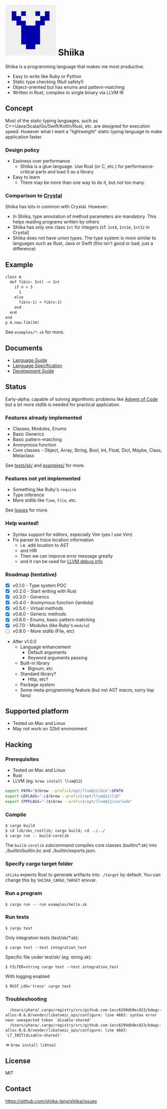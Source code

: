 # ![logo](shiika_logo_small.png) Shiika

Shiika is a programming language that makes me most productive.

- Easy to write like Ruby or Python
- Static type checking (Null safety!)
- Object-oriented but has enums and pattern-matching
- Written in Rust, compiles to single binary via LLVM IR

## Concept

Most of the static typing languages, such as C++/Java/Scala/Go/Swift/Kotlin/Rust, etc. are designed for execution speed. However what I want a "lightweight" static typing language to make application faster.

### Design policy

- Easiness over performance
  - Shiika is a glue language. Use Rust (or C, etc.) for performance-critical parts and load it as a library
- Easy to learn
  - There may be more than one way to do it, but not too many.

### Comparison to [Crystal](https://crystal-lang.org/)

Shiika has lots in common with Crystal. However:

- In Shiika, type annotation of method parameters are mandatory. This helps reading programs written by others
- Shiika has only one class `Int` for integers (cf. `Int8`, `Int16`, `Int32` in Crystal)
- Shiika does not have union types. The type system is more similar to languages such as Rust, Java or Swift (this isn't good or bad; just a difference)

## Example

```
class A
  def fib(n: Int) -> Int
    if n < 3
      1
    else
      fib(n-1) + fib(n-2)
    end
  end
end
p A.new.fib(34)
```

See `examples/*.sk` for more.

## Documents

- [Language Guide](./doc/guide/src/SUMMARY.md)
- [Language Specification](./doc/spec/src/SUMMARY.md)
- [Development Guide](./doc/shg/src/SUMMARY.md)

## Status

Early-alpha; capable of solving algorithmic problems like [Advent of Code](https://github.com/yhara/adventofcode) but a lot more stdlib is needed for practical application.

### Features already implemented

- Classes, Modules, Enums
- Basic Generics
- Basic pattern-matching
- Anonymous function
- Core classes - Object, Array, String, Bool, Int, Float, Dict, Maybe, Class, Metaclass

See [tests/sk/](https://github.com/shiika-lang/shiika/tree/master/tests/sk) and
[examples/](https://github.com/shiika-lang/shiika/tree/master/examples) for more.

### Features not yet implemented

- Something like Ruby's `require`
- Type inference
- More stdlib like `Time`, `File`, etc.

See [Issues](https://github.com/shiika-lang/shiika/issues) for more.

### Help wanted!

- Syntax support for editors, especially Vim (yes I use Vim)
- Fix parser to trace location information
  - i.e. add location to AST
  - and HIR
  - Then we can improve error message greatly
  - and it can be used for [LLVM debug info](https://releases.llvm.org/12.0.0/docs/LangRef.html#dilocalvariable)

### Roadmap (tentative)

- [x] v0.1.0 - Type system POC
- [x] v0.2.0 - Start writing with Rust
- [x] v0.3.0 - Generics
- [x] v0.4.0 - Anonymous function (lambda)
- [x] v0.5.0 - Virtual methods
- [x] v0.6.0 - Generic methods
- [x] v0.6.0 - Enums, basic pattern matching
- [x] v0.7.0 - Modules (like Ruby's `module`)
- [ ] v0.8.0 - More stdlib (File, etc)
- After v1.0.0
  - Language enhancement
    - Default arguments
    - Keyword arguments passing
  - Built-in library
    - Bignum, etc
  - Standard library?
    - Http, etc?
  - Package system
  - Some meta-programming feature (but not AST macro, sorry lisp fans)

## Supported platform

- Tested on Mac and Linux
- May not work on 32bit environment

## Hacking

### Prerequisites

- Tested on Mac and Linux
- Rust
- LLVM (eg. `brew install llvm@12`)

```sh
export PATH="$(brew --prefix)/opt/llvm@12/bin":$PATH
export LDFLAGS="-L$(brew --prefix)/opt/llvm@12/lib"
export CPPFLAGS="-I$(brew --prefix)/opt/llvm@12/include"
```

### Compile

```
$ cargo build
$ cd lib/skc_rustlib; cargo build; cd ../../
$ cargo run -- build-corelib
```

The `build-corelib` subcommand compiles core classes (builtin/*.sk) into ./builtin/builtin.bc and ./builtin/exports.json. 

### Specify cargo target folder

`shiika` expects Rust to generate artifacts into `./target` by default. You can change this by `SHIIKA_CARGO_TARGET` envvar.

### Run a program

```
$ cargo run -- run examples/hello.sk
```

### Run tests

```
$ cargo test
```

Only integration tests (test/sk/*.sk):

```
$ cargo test --test integration_test
```

Specific file under test/sk/ (eg. string.sk):

```
$ FILTER=string cargo test --test integration_test
```

With logging enabled

```
$ RUST_LOG='trace' cargo test
```

### Troubleshooting

```
  /Users/yhara/.cargo/registry/src/github.com-1ecc6299db9ec823/bdwgc-alloc-0.6.0/vendor/libatomic_ops/configure: line 4683: syntax error near unexpected token `disable-shared'                                                                        
  /Users/yhara/.cargo/registry/src/github.com-1ecc6299db9ec823/bdwgc-alloc-0.6.0/vendor/libatomic_ops/configure: line 4683: `LT_INIT(disable-shared)'  
```

=> `brew install libtool`

## License

MIT

## Contact

https://github.com/shiika-lang/shiika/issues

